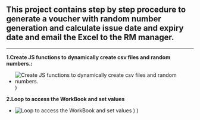 ## This project contains step by step procedure to generate a voucher with random number generation and calculate issue date and expiry date and email the Excel to the RM manager.

---
**1.Create JS functions to dynamically create csv files and random numbers.:**

- ![Create JS functions to dynamically create csv files and random numbers.](https://user-images.githubusercontent.com/82325528/221290952-627c97b4-7db9-4dd4-bf4b-641c9c70db9d.png)
)

**2.Loop to access the WorkBook and set values**

- ![Loop to access the WorkBook and set values](https://user-images.githubusercontent.com/82325528/221291192-7d6a3604-a63c-41fe-9ab2-b87ec2a086bd.png)
)
)
